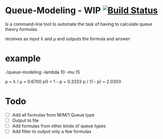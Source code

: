 Queue-Modeling - WIP     [![Build Status](https://api.shippable.com/projects/544a95ba44927f89db3dc308/badge?branchName=master)](https://app.shippable.com/projects/544a95ba44927f89db3dc308/builds/latest)
==============

Is a command-line tool to automate the task of having to calculate
queue theory formulas

receives as input  λ and μ
and outputs the formula and answer

example
=======

./queue-modeling -lambda 10 -mu 15 

ρ  = λ / μ  = 0.6700
p0 = 1 - p  = 0.3333
p / (1 - p) = 2.0303

Todo
==========
- [ ] Add all formulas from M/M/1 Queue type
- [ ] Output to file
- [ ] Add formulas from other kinds of queue types
- [ ] Add filter to output only a few formulas
